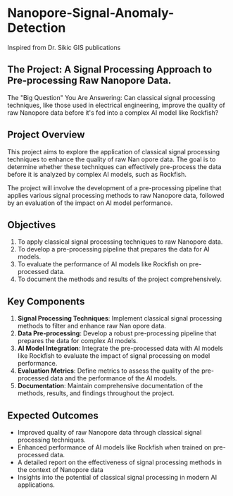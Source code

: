 # Nanopore-Signal-Anomaly-Detection
Inspired from Dr. Sikic GIS publications


## The Project: A Signal Processing Approach to Pre-processing Raw Nanopore Data.
The "Big Question" You Are Answering: Can classical signal processing techniques, like those used in electrical engineering, improve the quality of raw Nanopore data before it's fed into a complex AI model like Rockfish?

## Project Overview
This project aims to explore the application of classical signal processing techniques to enhance the quality of raw Nan
opore data. The goal is to determine whether these techniques can effectively pre-process the data before it is analyzed by complex AI models, such as Rockfish.

The project will involve the development of a pre-processing pipeline that applies various signal processing methods to raw Nanopore data, followed by an evaluation of the impact on AI model performance.
## Objectives
1. To apply classical signal processing techniques to raw Nanopore data.
2. To develop a pre-processing pipeline that prepares the data for AI models.
3. To evaluate the performance of AI models like Rockfish on pre-processed data.
4. To document the methods and results of the project comprehensively.


## Key Components
1. **Signal Processing Techniques**: Implement classical signal processing methods to filter and enhance raw Nan
opore data.
1. **Data Pre-processing**: Develop a robust pre-processing pipeline that prepares the data for
complex AI models.
1. **AI Model Integration**: Integrate the pre-processed data with AI models like
Rockfish to evaluate the impact of signal processing on model performance.
1. **Evaluation Metrics**: Define metrics to assess the quality of the pre-processed data
and the performance of the AI models.
1. **Documentation**: Maintain comprehensive documentation of the methods, results, and findings throughout the
project.

## Expected Outcomes
- Improved quality of raw Nanopore data through classical signal processing techniques.
- Enhanced performance of AI models like Rockfish when trained on pre-processed data.
- A detailed report on the effectiveness of signal processing methods in the context of Nanopore data
- Insights into the potential of classical signal processing in modern AI applications.
